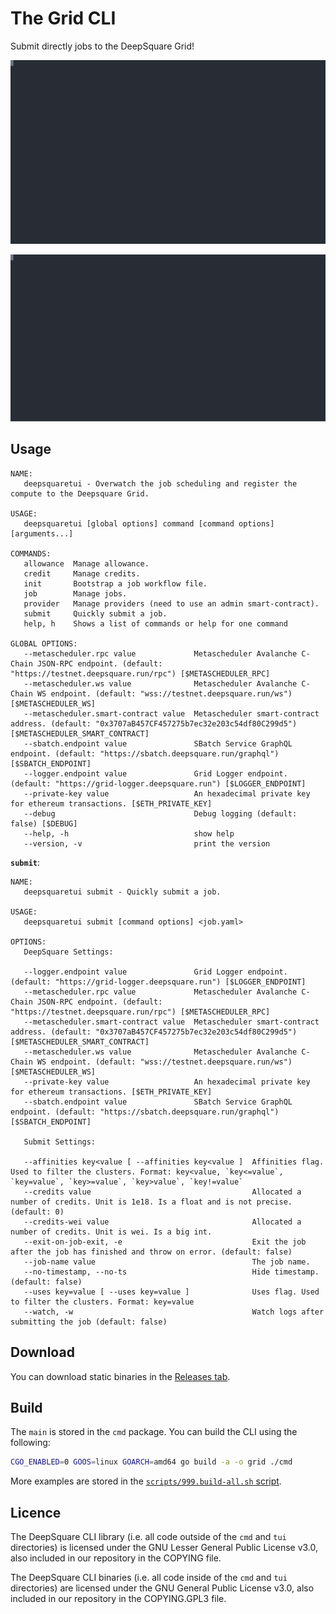 # The Grid CLI

Submit directly jobs to the DeepSquare Grid!

![tui-demo](./assets/tui-demo.svg)

![submit-demo](./assets/submit-demo.svg)

## Usage

```shell
NAME:
   deepsquaretui - Overwatch the job scheduling and register the compute to the Deepsquare Grid.

USAGE:
   deepsquaretui [global options] command [command options] [arguments...]

COMMANDS:
   allowance  Manage allowance.
   credit     Manage credits.
   init       Bootstrap a job workflow file.
   job        Manage jobs.
   provider   Manage providers (need to use an admin smart-contract).
   submit     Quickly submit a job.
   help, h    Shows a list of commands or help for one command

GLOBAL OPTIONS:
   --metascheduler.rpc value             Metascheduler Avalanche C-Chain JSON-RPC endpoint. (default: "https://testnet.deepsquare.run/rpc") [$METASCHEDULER_RPC]
   --metascheduler.ws value              Metascheduler Avalanche C-Chain WS endpoint. (default: "wss://testnet.deepsquare.run/ws") [$METASCHEDULER_WS]
   --metascheduler.smart-contract value  Metascheduler smart-contract address. (default: "0x3707aB457CF457275b7ec32e203c54df80C299d5") [$METASCHEDULER_SMART_CONTRACT]
   --sbatch.endpoint value               SBatch Service GraphQL endpoint. (default: "https://sbatch.deepsquare.run/graphql") [$SBATCH_ENDPOINT]
   --logger.endpoint value               Grid Logger endpoint. (default: "https://grid-logger.deepsquare.run") [$LOGGER_ENDPOINT]
   --private-key value                   An hexadecimal private key for ethereum transactions. [$ETH_PRIVATE_KEY]
   --debug                               Debug logging (default: false) [$DEBUG]
   --help, -h                            show help
   --version, -v                         print the version
```

**`submit`**:

```shell
NAME:
   deepsquaretui submit - Quickly submit a job.

USAGE:
   deepsquaretui submit [command options] <job.yaml>

OPTIONS:
   DeepSquare Settings:

   --logger.endpoint value               Grid Logger endpoint. (default: "https://grid-logger.deepsquare.run") [$LOGGER_ENDPOINT]
   --metascheduler.rpc value             Metascheduler Avalanche C-Chain JSON-RPC endpoint. (default: "https://testnet.deepsquare.run/rpc") [$METASCHEDULER_RPC]
   --metascheduler.smart-contract value  Metascheduler smart-contract address. (default: "0x3707aB457CF457275b7ec32e203c54df80C299d5") [$METASCHEDULER_SMART_CONTRACT]
   --metascheduler.ws value              Metascheduler Avalanche C-Chain WS endpoint. (default: "wss://testnet.deepsquare.run/ws") [$METASCHEDULER_WS]
   --private-key value                   An hexadecimal private key for ethereum transactions. [$ETH_PRIVATE_KEY]
   --sbatch.endpoint value               SBatch Service GraphQL endpoint. (default: "https://sbatch.deepsquare.run/graphql") [$SBATCH_ENDPOINT]

   Submit Settings:

   --affinities key<value [ --affinities key<value ]  Affinities flag. Used to filter the clusters. Format: key<value, `key<=value`, `key=value`, `key>=value`, `key>value`, `key!=value`
   --credits value                                    Allocated a number of credits. Unit is 1e18. Is a float and is not precise. (default: 0)
   --credits-wei value                                Allocated a number of credits. Unit is wei. Is a big int.
   --exit-on-job-exit, -e                             Exit the job after the job has finished and throw on error. (default: false)
   --job-name value                                   The job name.
   --no-timestamp, --no-ts                            Hide timestamp. (default: false)
   --uses key=value [ --uses key=value ]              Uses flag. Used to filter the clusters. Format: key=value
   --watch, -w                                        Watch logs after submitting the job (default: false)

```

## Download

You can download static binaries in the [Releases tab](https://github.com/deepsquare-io/grid/releases?q=cli&expanded=true).

## Build

The `main` is stored in the `cmd` package. You can build the CLI using the following:

```sh
CGO_ENABLED=0 GOOS=linux GOARCH=amd64 go build -a -o grid ./cmd
```

More examples are stored in the [`scripts/999.build-all.sh` script](scripts/999.build-all.sh).

## Licence

The DeepSquare CLI library (i.e. all code outside of the `cmd` and `tui` directories) is licensed under the GNU Lesser General Public License v3.0, also included in our repository in the COPYING file.

The DeepSquare CLI binaries (i.e. all code inside of the `cmd` and `tui` directories) are licensed under the GNU General Public License v3.0, also included in our repository in the COPYING.GPL3 file.
